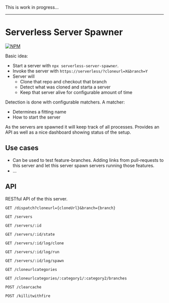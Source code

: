This is work in progress...

---

# Serverless Server Spawner

[![NPM](https://img.shields.io/npm/v/serverless-server-spawner.svg?style=flat-square)](https://www.npmjs.com/package/serverless-server-spawner)

Basic idea:

- Start a server with `npx serverless-server-spawner`.
- Invoke the server with `https://serverless/?cloneurl=X&branch=Y`
- Server will
  - Clone that repo and checkout that branch
  - Detect what was cloned and starta a server
  - Keep that server alive for configurable amount of time

Detection is done with configurable matchers. A matcher:

- Determines a fitting name
- How to start the server

As the servers are spawned it will keep track of all processes. Provides an API as well as a nice dashboard showing status of the setup.

## Use cases

- Can be used to test feature-branches. Adding links from pull-requests to this server and let this server spawn servers running those features.
- ...

## API

RESTful API of the this server.

```
GET /dispatch?cloneurl={cloneUrl}&branch={branch}
```

```
GET /servers
```

```
GET /servers/:id
```

```
GET /servers/:id/state
```

```
GET /servers/:id/log/clone
```

```
GET /servers/:id/log/run
```

```
GET /servers/:id/log/spawn
```

```
GET /cloneurlcategories
```

```
GET /cloneurlcategories/:category1/:category2/branches
```

```
POST /clearcache
```

```
POST /killitwithfire
```
